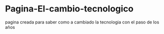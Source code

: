 # Pagina-El-cambio-tecnologico
pagina creada para saber como a cambiado la tecnologia con el paso de los años 
